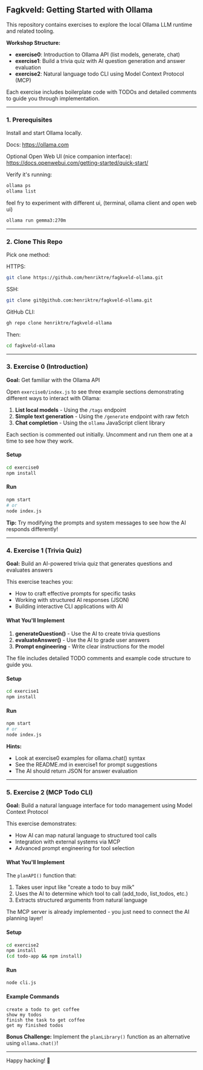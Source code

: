 ## Fagkveld: Getting Started with Ollama

This repository contains exercises to explore the local Ollama LLM runtime and related tooling.

**Workshop Structure:**
- **exercise0**: Introduction to Ollama API (list models, generate, chat)
- **exercise1**: Build a trivia quiz with AI question generation and answer evaluation
- **exercise2**: Natural language todo CLI using Model Context Protocol (MCP)

Each exercise includes boilerplate code with TODOs and detailed comments to guide you through implementation.

---

### 1. Prerequisites

Install and start Ollama locally.

Docs: https://ollama.com

Optional Open Web UI (nice companion interface):
https://docs.openwebui.com/getting-started/quick-start/

Verify it's running:

```bash
ollama ps
ollama list
```

feel fry to experiment with different ui, (terminal, ollama client and open web ui)

```bash
ollama run gemma3:270m
```

---

### 2. Clone This Repo

Pick one method:

HTTPS:

```bash
git clone https://github.com/henriktre/fagkveld-ollama.git
```

SSH:

```bash
git clone git@github.com:henriktre/fagkveld-ollama.git
```

GitHub CLI:

```bash
gh repo clone henriktre/fagkveld-ollama
```

Then:

```bash
cd fagkveld-ollama
```

---

### 3. Exercise 0 (Introduction)

**Goal:** Get familiar with the Ollama API

Open `exercise0/index.js` to see three example sections demonstrating different ways to interact with Ollama:

1. **List local models** - Using the `/tags` endpoint
2. **Simple text generation** - Using the `/generate` endpoint with raw fetch
3. **Chat completion** - Using the `ollama` JavaScript client library

Each section is commented out initially. Uncomment and run them one at a time to see how they work.

#### Setup

```bash
cd exercise0
npm install
```

#### Run

```bash
npm start
# or
node index.js
```

**Tip:** Try modifying the prompts and system messages to see how the AI responds differently!

---

### 4. Exercise 1 (Trivia Quiz)

**Goal:** Build an AI-powered trivia quiz that generates questions and evaluates answers

This exercise teaches you:
- How to craft effective prompts for specific tasks
- Working with structured AI responses (JSON)
- Building interactive CLI applications with AI

#### What You'll Implement

1. **generateQuestion()** - Use the AI to create trivia questions
2. **evaluateAnswer()** - Use the AI to grade user answers
3. **Prompt engineering** - Write clear instructions for the model

The file includes detailed TODO comments and example code structure to guide you.

#### Setup

```bash
cd exercise1
npm install
```

#### Run

```bash
npm start
# or
node index.js
```

**Hints:** 
- Look at exercise0 examples for ollama.chat() syntax
- See the README.md in exercise1 for prompt suggestions
- The AI should return JSON for answer evaluation

---

### 5. Exercise 2 (MCP Todo CLI)

**Goal:** Build a natural language interface for todo management using Model Context Protocol

This exercise demonstrates:
- How AI can map natural language to structured tool calls
- Integration with external systems via MCP
- Advanced prompt engineering for tool selection

#### What You'll Implement

The `planAPI()` function that:
1. Takes user input like "create a todo to buy milk"
2. Uses the AI to determine which tool to call (add_todo, list_todos, etc.)
3. Extracts structured arguments from natural language

The MCP server is already implemented - you just need to connect the AI planning layer!

#### Setup

```bash
cd exercise2
npm install
(cd todo-app && npm install)
```

#### Run

```bash
node cli.js
```

#### Example Commands

```
create a todo to get coffee
show my todos
finish the task to get coffee
get my finished todos
```

**Bonus Challenge:** Implement the `planLibrary()` function as an alternative using `ollama.chat()`!

---

Happy hacking! 🚀
